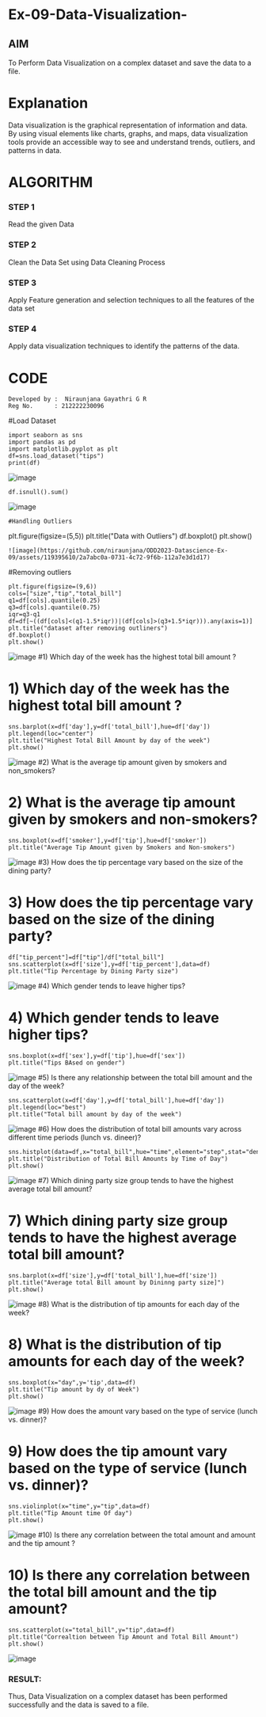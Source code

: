 # Ex-09-Data-Visualization-

## AIM
To Perform Data Visualization on a complex dataset and save the data to a file. 

# Explanation
Data visualization is the graphical representation of information and data. By using visual elements like charts, graphs, and maps, data visualization tools provide an accessible way to see and understand trends, outliers, and patterns in data.

# ALGORITHM
### STEP 1
Read the given Data
### STEP 2
Clean the Data Set using Data Cleaning Process
### STEP 3
Apply Feature generation and selection techniques to all the features of the data set
### STEP 4
Apply data visualization techniques to identify the patterns of the data.


# CODE
```
Developed by :  Niraunjana Gayathri G R
Reg No.      : 212222230096
```
#Load Dataset
```
import seaborn as sns
import pandas as pd
import matplotlib.pyplot as plt
df=sns.load_dataset("tips")
print(df)
```
![image](https://github.com/niraunjana/ODD2023-Datascience-Ex-09/assets/119395610/9a292379-b060-436b-b105-91aa2df5362d)
```
df.isnull().sum()
```
![image](https://github.com/niraunjana/ODD2023-Datascience-Ex-09/assets/119395610/2158a19a-49b0-44d3-8b3f-239e875e0a5d)
```
#Handling Outliers
```
plt.figure(figsize=(5,5))
plt.title("Data with Outliers")
df.boxplot()
plt.show()
```
![image](https://github.com/niraunjana/ODD2023-Datascience-Ex-09/assets/119395610/2a7abc0a-0731-4c72-9f6b-112a7e3d1d17)
```
#Removing outliers
```
plt.figure(figsize=(9,6))
cols=["size","tip","total_bill"]
q1=df[cols].quantile(0.25)
q3=df[cols].quantile(0.75)
iqr=q3-q1
df=df[~((df[cols]<(q1-1.5*iqr))|(df[cols]>(q3+1.5*iqr))).any(axis=1)]
plt.title("dataset after removing outliners")
df.boxplot()
plt.show()
```
![image](https://github.com/niraunjana/ODD2023-Datascience-Ex-09/assets/119395610/f5588285-d1a6-44e2-8ad6-3017cf3a4f5a)
#1) Which day of the week has the highest total bill amount ?
# 1) Which day of the week has the highest total bill amount ?
```
sns.barplot(x=df['day'],y=df['total_bill'],hue=df['day'])
plt.legend(loc="center")
plt.title("Highest Total Bill Amount by day of the week")
plt.show()
```
![image](https://github.com/niraunjana/ODD2023-Datascience-Ex-09/assets/119395610/bcff786a-bac8-4945-97db-f18bfafc979a)
#2) What is the average tip amount given by smokers and non_smokers?
# 2) What is the average tip amount given by smokers and non-smokers?
```
sns.boxplot(x=df['smoker'],y=df['tip'],hue=df['smoker'])
plt.title("Average Tip Amount given by Smokers and Non-smokers")
```
![image](https://github.com/niraunjana/ODD2023-Datascience-Ex-09/assets/119395610/8d4c6cc0-ec2b-4f94-81dc-275d7d4eaab4)
#3) How does the tip percentage vary based on the size of the dining party?
# 3) How does the tip percentage vary based on the size of the dining party?
```
df["tip_percent"]=df["tip"]/df["total_bill"]
sns.scatterplot(x=df['size'],y=df['tip_percent'],data=df)
plt.title("Tip Percentage by Dining Party size")
```
![image](https://github.com/niraunjana/ODD2023-Datascience-Ex-09/assets/119395610/f13cf837-5d29-4d07-9c86-bc516b048da0)
#4) Which gender tends to leave higher tips?
# 4) Which gender tends to leave higher tips?
```
sns.boxplot(x=df['sex'],y=df['tip'],hue=df['sex'])
plt.title("Tips BAsed on gender")
```
![image](https://github.com/niraunjana/ODD2023-Datascience-Ex-09/assets/119395610/dce80f56-a178-4a42-b893-7fdd70bbd850)
#5) Is there any relationship between the total bill amount and the day of the week?
```
sns.scatterplot(x=df['day'],y=df['total_bill'],hue=df['day'])
plt.legend(loc="best")
plt.title("Total bill amount by day of the week")
```
![image](https://github.com/niraunjana/ODD2023-Datascience-Ex-09/assets/119395610/e657d079-ac9e-400e-bfe2-e2cb0eec3154)
#6) How does the distribution of total bill amounts vary across different time periods (lunch vs. dineer)?
```
sns.histplot(data=df,x="total_bill",hue="time",element="step",stat="density")
plt.title("Distribution of Total Bill Amounts by Time of Day")
plt.show()
```
![image](https://github.com/niraunjana/ODD2023-Datascience-Ex-09/assets/119395610/f6aa57a2-18d3-4ca6-b94f-baaa9e947850)
#7) Which dining party size group tends to have the highest average total bill amount?
# 7) Which dining party size group tends to have the highest average total bill amount?
```
sns.barplot(x=df['size'],y=df['total_bill'],hue=df['size'])
plt.title("Average total Bill amount by Dininng party size]")
plt.show()
```
![image](https://github.com/niraunjana/ODD2023-Datascience-Ex-09/assets/119395610/db942947-d19d-46a8-941b-5a1a01e1ff1b)
#8) What is the distribution of tip amounts for each day of the week?
# 8) What is the distribution of tip amounts for each day of the week?
```
sns.boxplot(x="day",y='tip',data=df)
plt.title("Tip amount by dy of Week")
plt.show()
```
![image](https://github.com/niraunjana/ODD2023-Datascience-Ex-09/assets/119395610/8278f762-dd88-4d0b-9539-8872200c6904)
#9) How does the amount vary based on the type of service (lunch vs. dinner)?
# 9) How does the tip amount vary based on the type of service (lunch vs. dinner)?
```
sns.violinplot(x="time",y="tip",data=df)
plt.title("Tip Amount time Of day")
plt.show()
```
![image](https://github.com/niraunjana/ODD2023-Datascience-Ex-09/assets/119395610/e24af042-f50f-4c4a-bfef-63278703a3c9)
#10) Is there any correlation between the total amount and amount and the tip amount ?
# 10) Is there any correlation between the total bill amount and the tip amount?
```
sns.scatterplot(x="total_bill",y="tip",data=df)
plt.title("Correaltion between Tip Amount and Total Bill Amount")
plt.show()
```
![image](https://github.com/niraunjana/ODD2023-Datascience-Ex-09/assets/119395610/b4c0abbc-5cfe-4963-9cd6-280dac92a8dd)

### RESULT:
Thus, Data Visualization on a complex dataset has been performed successfully and the data is saved to a file.
